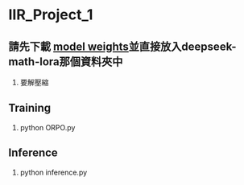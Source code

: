 # IIR_Project_1

## 請先下載 [model weights](https://drive.google.com/drive/folders/18juzlIWKwEX4SvTkgwxukNYt1I_syG8J)並直接放入deepseek-math-lora那個資料夾中
1. 要解壓縮
   
## Training
1. python ORPO.py

## Inference
1. python inference.py
